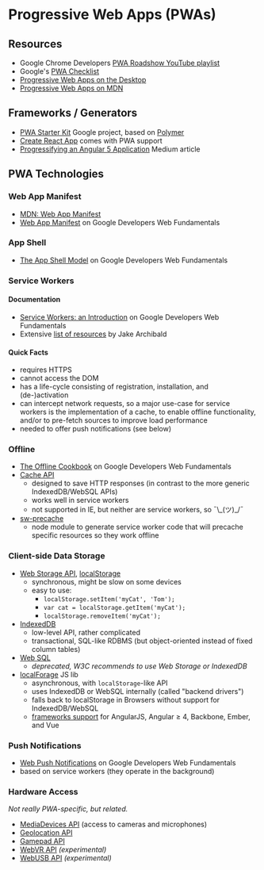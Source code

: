 # Progressive Web Apps (PWAs)

## Resources

* Google Chrome Developers [PWA Roadshow YouTube playlist](https://www.youtube.com/playlist?list=PLNYkxOF6rcICnIOm4cfylT0-cEfytBtYt&disable_polymer=true)
* Google's [PWA Checklist](https://developers.google.com/web/progressive-web-apps/checklist)
* [Progressive Web Apps on the Desktop](https://developers.google.com/web/updates/2018/05/dpwa)
* [Progressive Web Apps on MDN](https://developer.mozilla.org/en-US/Apps/Progressive)

## Frameworks / Generators

* [PWA Starter Kit](https://github.com/Polymer/pwa-starter-kit) Google project,
  based on [Polymer](https://www.polymer-project.org/)
* [Create React App](https://github.com/facebook/create-react-app/blob/master/packages/react-scripts/template/README.md#making-a-progressive-web-app)
  comes with PWA support
* [Progressifying an Angular 5 Application](https://medium.com/@nsmirnova/creating-pwa-with-angular-5-part-2-progressifying-the-application-449e3a706129)
  Medium article

## PWA Technologies

### Web App Manifest

* [MDN: Web App Manifest](https://developer.mozilla.org/en-US/docs/Web/Manifest)
* [Web App Manifest](https://developers.google.com/web/fundamentals/web-app-manifest/)
  on Google Developers Web Fundamentals

### App Shell

* [The App Shell Model](https://developers.google.com/web/fundamentals/architecture/app-shell)
  on Google Developers Web Fundamentals

### Service Workers

#### Documentation

* [Service Workers: an Introduction](https://developers.google.com/web/fundamentals/primers/service-workers/)
  on Google Developers Web Fundamentals
* Extensive [list of resources](https://jakearchibald.github.io/isserviceworkerready/resources.html#moar)
  by Jake Archibald

#### Quick Facts

* requires HTTPS
* cannot access the DOM
* has a life-cycle consisting of registration, installation, and (de-)activation
* can intercept network requests, so a major use-case for service workers is the
  implementation of a cache, to enable offline functionality, and/or to
  pre-fetch sources to improve load performance
* needed to offer push notifications (see below)

### Offline

* [The Offline Cookbook](https://developers.google.com/web/fundamentals/instant-and-offline/offline-cookbook/)
  on Google Developers Web Fundamentals
* [Cache API](https://developer.mozilla.org/en-US/docs/Web/API/Cache)
  * designed to save HTTP responses (in contrast to the more generic
    IndexedDB/WebSQL APIs)
  * works well in service workers
  * not supported in IE, but neither are service workers, so ¯\\\_(ツ)\_/¯
* [sw-precache](https://github.com/GoogleChromeLabs/sw-precache)
  * node module to generate service worker code that will precache specific
    resources so they work offline

### Client-side Data Storage

* [Web Storage API](https://developer.mozilla.org/en-US/docs/Web/API/Web_Storage_API/Using_the_Web_Storage_API),
  [localStorage](https://developer.mozilla.org/en-US/docs/Web/API/Window/localStorage)
  * synchronous, might be slow on some devices
  * easy to use:
    * `localStorage.setItem('myCat', 'Tom');`
    * `var cat = localStorage.getItem('myCat');`
    * `localStorage.removeItem('myCat');`
* [IndexedDB](https://developer.mozilla.org/en-US/docs/Web/API/IndexedDB_API)
  * low-level API, rather complicated
  * transactional, SQL-like RDBMS (but object-oriented instead of fixed column
    tables)
* [Web SQL](https://www.w3.org/TR/webdatabase/)
  * *deprecated, W3C recommends to use Web Storage or IndexedDB*
* [localForage](https://localforage.github.io/localForage/) JS lib
  * asynchronous, with `localStorage`-like API
  * uses IndexedDB or WebSQL internally (called "backend drivers")
  * falls back to localStorage in Browsers without support for IndexedDB/WebSQL
  * [frameworks support](https://github.com/localForage/localForage#framework-support)
     for AngularJS, Angular ≥ 4, Backbone, Ember, and Vue

### Push Notifications

* [Web Push Notifications](https://developers.google.com/web/fundamentals/push-notifications/)
  on Google Developers Web Fundamentals
* based on service workers (they operate in the background)

### Hardware Access

*Not really PWA-specific, but related.*

* [MediaDevices API](https://developer.mozilla.org/en-US/docs/Web/API/MediaDevices)
  (access to cameras and microphones)
* [Geolocation API](https://developer.mozilla.org/en-US/docs/Web/API/Geolocation)
* [Gamepad API](https://developer.mozilla.org/en-US/docs/Web/API/Gamepad)
* [WebVR API](https://developer.mozilla.org/en-US/docs/Web/API/WebVR_API)
  *(experimental)*
* [WebUSB API](https://developer.mozilla.org/en-US/docs/Web/API/USB)
  *(experimental)*
